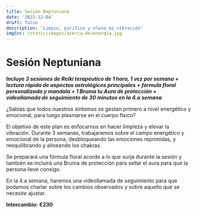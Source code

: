 ```yaml
---
title: Sesión Neptuniana
date: '2023-12-04'
draft: false
description: 'Limpio, purifico y elevo mi vibración'
imgSrc: /static/images/acerca-de/energia.jpg
---
```


# Sesión Neptuniana

**_Incluye 3 sesiones de Reiki terapéutico de 1 hora, 1 vez por semana + lectura rápida de aspectos astrológicos principales + fórmula floral personalizada y mandala + 1 Bruma tu Aura de protección + videollamada de seguimiento de 30 minutos en la 4.a semana_**

¿Sabías que todos nuestros síntomas se gestan primero a nivel energético y emocional, para luego plasmarse en el cuerpo físico?

El objetivo de este plan es enfocarnos en hacer limpieza y elevar la vibración. Durante 3 semanas, trabajaremos sobre el campo energético y emocional de la persona, desbloqueando las emociones reprimidas, y reequilibrando y alineando los chakras.

Se preparará una fórmula floral acorde a lo que surja durante la sesión y también se incluirá una Bruma de protección para sellar el aura para que la persona lleve consigo.

En la 4.a semana, haremos una videollamada de seguimiento para que podamos charlar sobre los cambios observados y sobre aquello que se necesite ajustar.

**Intercambio: €230**
